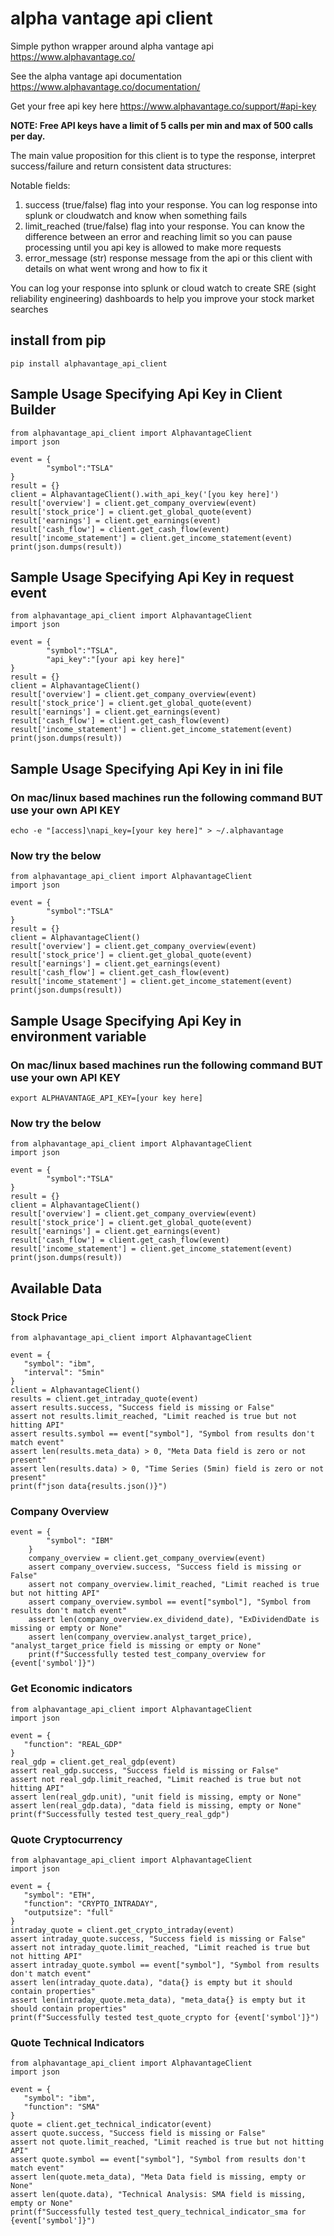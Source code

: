 # alpha vantage api client

Simple python wrapper around alpha vantage api
https://www.alphavantage.co/

See the alpha vantage api documentation
https://www.alphavantage.co/documentation/

Get your free api key here https://www.alphavantage.co/support/#api-key

**NOTE: Free API keys have a limit of 5 calls per min and max of 500 calls per day.**

The main value proposition for this client is to type the response, interpret success/failure and return consistent
data structures:

Notable fields:

1. success (true/false) flag into your response. You can log response into splunk or cloudwatch and know when something
   fails
2. limit_reached (true/false) flag into your response. You can know the difference between an error and reaching limit
   so you can pause processing until you api key is allowed to make more requests
3. error_message (str) response message from the api or this client with details on what went wrong and how to fix it

You can log your response into splunk or cloud watch to create SRE (sight reliability engineering)
dashboards to help you improve your stock market searches

## install from pip

```
pip install alphavantage_api_client
```

## Sample Usage Specifying Api Key in Client Builder

```
from alphavantage_api_client import AlphavantageClient
import json

event = {
        "symbol":"TSLA"
}
result = {}
client = AlphavantageClient().with_api_key('[you key here]')
result['overview'] = client.get_company_overview(event)
result['stock_price'] = client.get_global_quote(event)
result['earnings'] = client.get_earnings(event)
result['cash_flow'] = client.get_cash_flow(event)
result['income_statement'] = client.get_income_statement(event)
print(json.dumps(result))
```

## Sample Usage Specifying Api Key in request event

```
from alphavantage_api_client import AlphavantageClient
import json

event = {
        "symbol":"TSLA",
        "api_key":"[your api key here]"
}
result = {}
client = AlphavantageClient()
result['overview'] = client.get_company_overview(event)
result['stock_price'] = client.get_global_quote(event)
result['earnings'] = client.get_earnings(event)
result['cash_flow'] = client.get_cash_flow(event)
result['income_statement'] = client.get_income_statement(event)
print(json.dumps(result))
```

## Sample Usage Specifying Api Key in ini file

### On mac/linux based machines run the following command BUT use your own API KEY

```
echo -e "[access]\napi_key=[your key here]" > ~/.alphavantage
```

### Now try the below

```
from alphavantage_api_client import AlphavantageClient
import json 

event = {
        "symbol":"TSLA"
}
result = {}
client = AlphavantageClient()
result['overview'] = client.get_company_overview(event)
result['stock_price'] = client.get_global_quote(event)
result['earnings'] = client.get_earnings(event)
result['cash_flow'] = client.get_cash_flow(event)
result['income_statement'] = client.get_income_statement(event)
print(json.dumps(result))
```

## Sample Usage Specifying Api Key in environment variable

### On mac/linux based machines run the following command BUT use your own API KEY

```
export ALPHAVANTAGE_API_KEY=[your key here]
```

### Now try the below

```
from alphavantage_api_client import AlphavantageClient
import json

event = {
        "symbol":"TSLA"
}
result = {}
client = AlphavantageClient()
result['overview'] = client.get_company_overview(event)
result['stock_price'] = client.get_global_quote(event)
result['earnings'] = client.get_earnings(event)
result['cash_flow'] = client.get_cash_flow(event)
result['income_statement'] = client.get_income_statement(event)
print(json.dumps(result))
```

## Available Data

### Stock Price
```
from alphavantage_api_client import AlphavantageClient

event = {
   "symbol": "ibm",
   "interval": "5min"
}
client = AlphavantageClient()
results = client.get_intraday_quote(event)
assert results.success, "Success field is missing or False"
assert not results.limit_reached, "Limit reached is true but not hitting API"
assert results.symbol == event["symbol"], "Symbol from results don't match event"
assert len(results.meta_data) > 0, "Meta Data field is zero or not present"
assert len(results.data) > 0, "Time Series (5min) field is zero or not present"
print(f"json data{results.json()}")
```

### Company Overview
```
event = {
        "symbol": "IBM"
    }
    company_overview = client.get_company_overview(event)
    assert company_overview.success, "Success field is missing or False"
    assert not company_overview.limit_reached, "Limit reached is true but not hitting API"
    assert company_overview.symbol == event["symbol"], "Symbol from results don't match event"
    assert len(company_overview.ex_dividend_date), "ExDividendDate is missing or empty or None"
    assert len(company_overview.analyst_target_price), "analyst_target_price field is missing or empty or None"
    print(f"Successfully tested test_company_overview for {event['symbol']}")
```
### Get Economic indicators

```
from alphavantage_api_client import AlphavantageClient
import json

event = {
   "function": "REAL_GDP"
}
real_gdp = client.get_real_gdp(event)
assert real_gdp.success, "Success field is missing or False"
assert not real_gdp.limit_reached, "Limit reached is true but not hitting API"
assert len(real_gdp.unit), "unit field is missing, empty or None"
assert len(real_gdp.data), "data field is missing, empty or None"
print(f"Successfully tested test_query_real_gdp")
```

### Quote Cryptocurrency

```
from alphavantage_api_client import AlphavantageClient
import json

event = {
   "symbol": "ETH",
   "function": "CRYPTO_INTRADAY",
   "outputsize": "full"
}
intraday_quote = client.get_crypto_intraday(event)
assert intraday_quote.success, "Success field is missing or False"
assert not intraday_quote.limit_reached, "Limit reached is true but not hitting API"
assert intraday_quote.symbol == event["symbol"], "Symbol from results don't match event"
assert len(intraday_quote.data), "data{} is empty but it should contain properties"
assert len(intraday_quote.meta_data), "meta_data{} is empty but it should contain properties"
print(f"Successfully tested test_quote_crypto for {event['symbol']}")
```

### Quote Technical Indicators

```
from alphavantage_api_client import AlphavantageClient
import json

event = {
   "symbol": "ibm",
   "function": "SMA"
}
quote = client.get_technical_indicator(event)
assert quote.success, "Success field is missing or False"
assert not quote.limit_reached, "Limit reached is true but not hitting API"
assert quote.symbol == event["symbol"], "Symbol from results don't match event"
assert len(quote.meta_data), "Meta Data field is missing, empty or None"
assert len(quote.data), "Technical Analysis: SMA field is missing, empty or None"
print(f"Successfully tested test_query_technical_indicator_sma for {event['symbol']}")
```